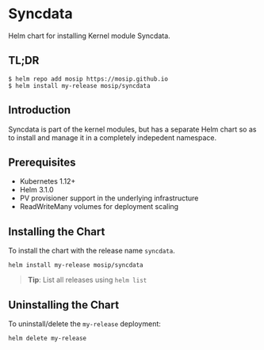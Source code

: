 # Syncdata

Helm chart for installing Kernel module Syncdata.

## TL;DR

```console
$ helm repo add mosip https://mosip.github.io
$ helm install my-release mosip/syncdata
```


## Introduction

Syncdata is  part of the kernel modules, but has a separate Helm chart so as to install and manage it in a completely indepedent namespace.

## Prerequisites

- Kubernetes 1.12+
- Helm 3.1.0
- PV provisioner support in the underlying infrastructure
- ReadWriteMany volumes for deployment scaling

## Installing the Chart

To install the chart with the release name `syncdata`.

```console
helm install my-release mosip/syncdata
```

> **Tip**: List all releases using `helm list`

## Uninstalling the Chart

To uninstall/delete the `my-release` deployment:

```console
helm delete my-release
```

